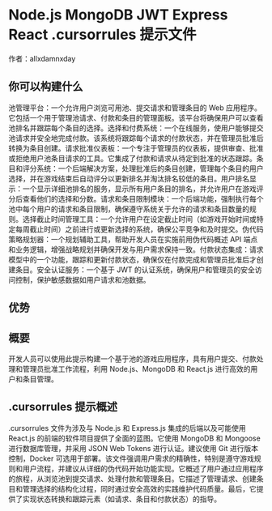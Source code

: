# Node.js MongoDB JWT Express React .cursorrules 提示文件

作者：allxdamnxday

## 你可以构建什么

池管理平台：一个允许用户浏览可用池、提交请求和管理条目的 Web 应用程序。它包括一个用于管理池请求、付款和条目的管理面板。该平台将确保用户可以查看池排名并跟踪每个条目的选择。选择和付费系统：一个在线服务，使用户能够提交池请求并安全地完成付款。该系统将跟踪每个请求的付款状态，并在管理员批准后转换为条目创建。请求批准仪表板：一个专注于管理员的仪表板，提供审查、批准或拒绝用户池条目请求的工具。它集成了付款和请求从待定到批准的状态跟踪。条目和评分系统：一个后端解决方案，处理批准后的条目创建，管理每个条目的用户选择，并在游戏结束后自动评分以更新排名并淘汰排名较低的条目。用户排名显示：一个显示详细池排名的服务，显示所有用户条目的排名，并允许用户在游戏评分后查看他们的选择和分数。请求和条目限制模块：一个后端功能，强制执行每个池中每个用户的请求和条目限制，确保遵守系统关于允许的请求和条目数量的规则。选择截止时间管理工具：一个允许用户在设定截止时间（如游戏开始时间或特定每周截止时间）之前进行或更新选择的系统，确保公平竞争和及时提交。伪代码策略规划器：一个规划辅助工具，帮助开发人员在实施前用伪代码概述 API 端点和业务逻辑，增强战略规划并确保开发与用户需求保持一致。付款状态集成：请求模型中的一个功能，跟踪和更新付款状态，确保仅在付款完成和管理员批准后才创建条目。安全认证服务：一个基于 JWT 的认证系统，确保用户和管理员的安全访问控制，保护敏感数据如用户请求和池数据。

## 优势


## 概要
开发人员可以使用此提示构建一个基于池的游戏应用程序，具有用户提交、付款处理和管理员批准工作流程，利用 Node.js、MongoDB 和 React.js 进行高效的用户和条目管理。

## .cursorrules 提示概述
.cursorrules 文件为涉及与 Node.js 和 Express.js 集成的后端以及可能使用 React.js 的前端的软件项目提供了全面的蓝图。它使用 MongoDB 和 Mongoose 进行数据库管理，并采用 JSON Web Tokens 进行认证。建议使用 Git 进行版本控制，Docker 可选用于部署。该文件强调用户需求的精确性，特别是遵守游戏规则和用户流程，并建议从详细的伪代码开始功能实现。它概述了用户通过应用程序的旅程，从浏览池到提交请求、处理付款和管理条目。它描述了管理请求、创建条目和管理选择的结构化过程，同时通过安全高效的实践维护代码质量。最后，它提供了实现状态转换和跟踪元素（如请求、条目和付款状态）的指导。
